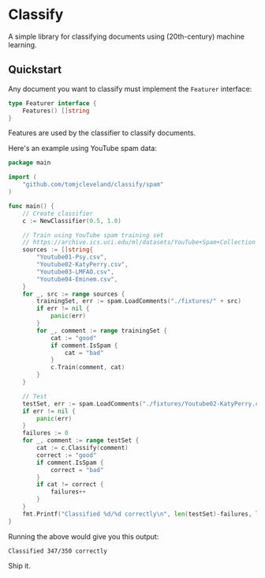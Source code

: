 # Classify
A simple library for classifying documents using (20th-century) machine learning.

## Quickstart
Any document you want to classify must implement the `Featurer` interface:
```go
type Featurer interface {
    Features() []string
}
```
Features are used by the classifier to classify documents.

Here's an example using YouTube spam data:
```go
package main

import (
    "github.com/tomjcleveland/classify/spam"
)

func main() {
    // Create classifier
    c := NewClassifier(0.5, 1.0)

    // Train using YouTube spam training set
    // https://archive.ics.uci.edu/ml/datasets/YouTube+Spam+Collection
    sources := []string{
        "Youtube01-Psy.csv",
        "Youtube02-KatyPerry.csv",
        "Youtube03-LMFAO.csv",
        "Youtube04-Eminem.csv",
    }
    for _, src := range sources {
        trainingSet, err := spam.LoadComments("./fixtures/" + src)
        if err != nil {
            panic(err)
        }
        for _, comment := range trainingSet {
            cat := "good"
            if comment.IsSpam {
                cat = "bad"
            }
            c.Train(comment, cat)
        }
    }

    // Test
    testSet, err := spam.LoadComments("./fixtures/Youtube02-KatyPerry.csv")
    if err != nil {
        panic(err)
    }
    failures := 0
    for _, comment := range testSet {
        cat := c.Classify(comment)
        correct := "good"
        if comment.IsSpam {
            correct = "bad"
        }
        if cat != correct {
            failures++
        }
    }
    fmt.Printf("Classified %d/%d correctly\n", len(testSet)-failures, len(testSet))
}
```
Running the above would give you this output:
```
Classified 347/350 correctly
```
Ship it.
